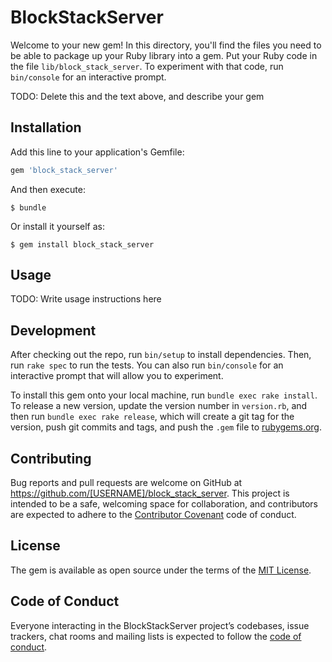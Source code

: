 # BlockStackServer

Welcome to your new gem! In this directory, you'll find the files you need to be able to package up your Ruby library into a gem. Put your Ruby code in the file `lib/block_stack_server`. To experiment with that code, run `bin/console` for an interactive prompt.

TODO: Delete this and the text above, and describe your gem

## Installation

Add this line to your application's Gemfile:

```ruby
gem 'block_stack_server'
```

And then execute:

    $ bundle

Or install it yourself as:

    $ gem install block_stack_server

## Usage

TODO: Write usage instructions here

## Development

After checking out the repo, run `bin/setup` to install dependencies. Then, run `rake spec` to run the tests. You can also run `bin/console` for an interactive prompt that will allow you to experiment.

To install this gem onto your local machine, run `bundle exec rake install`. To release a new version, update the version number in `version.rb`, and then run `bundle exec rake release`, which will create a git tag for the version, push git commits and tags, and push the `.gem` file to [rubygems.org](https://rubygems.org).

## Contributing

Bug reports and pull requests are welcome on GitHub at https://github.com/[USERNAME]/block_stack_server. This project is intended to be a safe, welcoming space for collaboration, and contributors are expected to adhere to the [Contributor Covenant](http://contributor-covenant.org) code of conduct.

## License

The gem is available as open source under the terms of the [MIT License](https://opensource.org/licenses/MIT).

## Code of Conduct

Everyone interacting in the BlockStackServer project’s codebases, issue trackers, chat rooms and mailing lists is expected to follow the [code of conduct](https://github.com/[USERNAME]/block_stack_server/blob/master/CODE_OF_CONDUCT.md).
